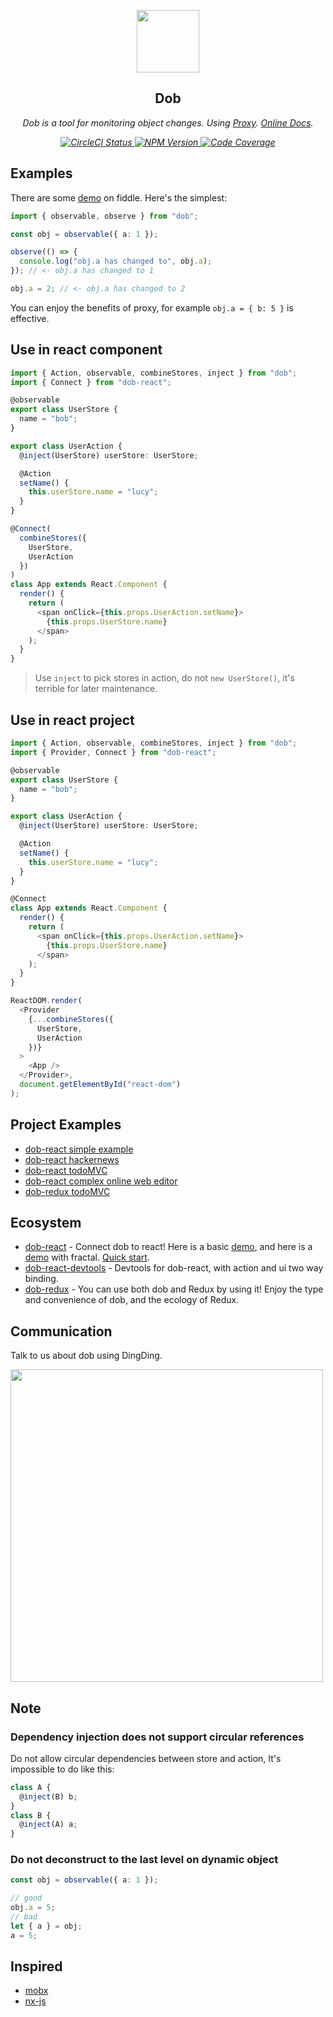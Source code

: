 <p align="center">
    <img src="https://avatars1.githubusercontent.com/u/32093464?s=400&u=d360e449a9d59cf7422100349711ab0e0389d06a&v=4" height=100/>
    <h2 align="center">Dob</h2>
    <p align="center">
        <i>
            Dob is a tool for monitoring object changes. Using <a target="_blank" href="https://developer.mozilla.org/en-US/docs/Web/JavaScript/Reference/Global_Objects/Proxy">Proxy</a>. <a target="_blank" href="https://dobjs.github.io/dob-docs/">Online Docs</a>.
        </i>
    <p>
    <p align="center">
        <i>
            <a href="https://travis-ci.org/dobjs/dob">
              <img src="https://img.shields.io/travis/dobjs/dob/master.svg?style=flat" alt="CircleCI Status">
            </a>
            <a href="https://www.npmjs.com/package/dob">
              <img src="https://img.shields.io/npm/v/dob.svg?style=flat" alt="NPM Version">
            </a>
            <a href="https://codecov.io/github/dobjs/dob">
              <img src="https://img.shields.io/codecov/c/github/dobjs/dob/master.svg" alt="Code Coverage">
            </a>
        </i>
    </p>
</p>

## Examples

There are some [demo](https://jsfiddle.net/1q772uL0/20/) on fiddle. Here's the simplest:

```typescript
import { observable, observe } from "dob";

const obj = observable({ a: 1 });

observe(() => {
  console.log("obj.a has changed to", obj.a);
}); // <· obj.a has changed to 1

obj.a = 2; // <· obj.a has changed to 2
```

You can enjoy the benefits of proxy, for example `obj.a = { b: 5 }` is effective.

## Use in react component

```typescript
import { Action, observable, combineStores, inject } from "dob";
import { Connect } from "dob-react";

@observable
export class UserStore {
  name = "bob";
}

export class UserAction {
  @inject(UserStore) userStore: UserStore;

  @Action
  setName() {
    this.userStore.name = "lucy";
  }
}

@Connect(
  combineStores({
    UserStore,
    UserAction
  })
)
class App extends React.Component {
  render() {
    return (
      <span onClick={this.props.UserAction.setName}>
        {this.props.UserStore.name}
      </span>
    );
  }
}
```

> Use `inject` to pick stores in action, do not `new UserStore()`, it's terrible for later maintenance.

## Use in react project

```typescript
import { Action, observable, combineStores, inject } from "dob";
import { Provider, Connect } from "dob-react";

@observable
export class UserStore {
  name = "bob";
}

export class UserAction {
  @inject(UserStore) userStore: UserStore;

  @Action
  setName() {
    this.userStore.name = "lucy";
  }
}

@Connect
class App extends React.Component {
  render() {
    return (
      <span onClick={this.props.UserAction.setName}>
        {this.props.UserStore.name}
      </span>
    );
  }
}

ReactDOM.render(
  <Provider
    {...combineStores({
      UserStore,
      UserAction
    })}
  >
    <App />
  </Provider>,
  document.getElementById("react-dom")
);
```

## Project Examples

* [dob-react simple example](https://github.com/ascoders/dob-example)
* [dob-react hackernews](https://github.com/dobjs/dob-react-hackernews)
* [dob-react todoMVC](https://github.com/dobjs/dob-react-todomvc)
* [dob-react complex online web editor](https://github.com/ascoders/gaea-editor)
* [dob-redux todoMVC](https://github.com/dobjs/dob-redux-todomvc)

## Ecosystem

* [dob-react](https://github.com/dobjs/dob-react) - Connect dob to react! Here is a basic [demo](https://jsfiddle.net/yp90Lep9/21/), and here is a [demo](https://jsfiddle.net/g19ehhgu/11/) with fractal. [Quick start](./docs/dob-react.md).
* [dob-react-devtools](https://github.com/dobjs/dob-react-devtools) - Devtools for dob-react, with action and ui two way binding.
* [dob-redux](https://github.com/dobjs/dob-redux) - You can use both dob and Redux by using it! Enjoy the type and convenience of dob, and the ecology of Redux.

## Communication

Talk to us about dob using DingDing.

<img src="https://user-images.githubusercontent.com/7970947/40582019-39bdd16e-619b-11e8-8e82-43cf529a9fff.JPG" width=500/>

## Note

### Dependency injection does not support circular references

Do not allow circular dependencies between store and action, It's impossible to do like this:

```typescript
class A {
  @inject(B) b;
}
class B {
  @inject(A) a;
}
```

### Do not deconstruct to the last level on dynamic object

```typescript
const obj = observable({ a: 1 });

// good
obj.a = 5;
// bad
let { a } = obj;
a = 5;
```

## Inspired

* [mobx](https://github.com/mobxjs/mobx)
* [nx-js](https://github.com/nx-js/observer-util)
